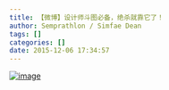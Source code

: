 ```yaml
---
title: 【微博】设计师斗图必备，绝杀就靠它了！
author: Semprathlon / Simfae Dean
tags: []
categories: []
date: 2015-12-06 17:34:57
---
```

<a href="/blog/uploads/2015/12/wpid-img-4adbdd4abbcb460884988a4f8b4e0017.jpg"><img title="img-4adbdd4abbcb460884988a4f8b4e0017.jpg" class="alignnone size-full"  alt="image" src="/blog/uploads/2015/12/wpid-img-4adbdd4abbcb460884988a4f8b4e0017.jpg" /></a>